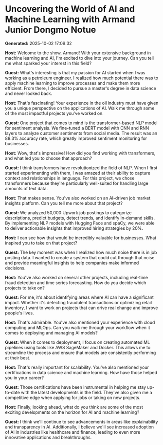 # Uncovering the World of AI and Machine Learning with Armand Junior Dongmo Notue

**Generated:** 2025-10-02 17:09:32

**Host:** Welcome to the show, Armand! With your extensive background in machine learning and AI, I'm excited to dive into your journey. Can you tell me what sparked your interest in this field?

**Guest:** What's interesting is that my passion for AI started when I was working as a petroleum engineer. I realized how much potential there was to apply machine learning to improve processes and make them more efficient. From there, I decided to pursue a master's degree in data science and never looked back.

**Host:** That's fascinating! Your experience in the oil industry must have given you a unique perspective on the applications of AI. Walk me through some of the most impactful projects you've worked on.

**Guest:** One project that comes to mind is the transformer-based NLP model for sentiment analysis. We fine-tuned a BERT model with CNN and RNN layers to analyze customer sentiments from social media. The result was an 88.3% accuracy rate, which greatly improved sentiment monitoring for businesses.

**Host:** Wow, that's impressive! How did you find working with transformers, and what led you to choose that approach?

**Guest:** I think transformers have revolutionized the field of NLP. When I first started experimenting with them, I was amazed at their ability to capture context and relationships in language. For this project, we chose transformers because they're particularly well-suited for handling large amounts of text data.

**Host:** That makes sense. You've also worked on an AI-driven job market insights platform. Can you tell me more about that project?

**Guest:** We analyzed 50,000 Upwork job postings to categorize descriptions, predict budgets, detect trends, and identify in-demand skills. By implementing NLP models with Hugging Face and spaCy, we were able to deliver actionable insights that improved hiring strategies by 20%.

**Host:** I can see how that would be incredibly valuable for businesses. What inspired you to take on that project?

**Guest:** The key moment was when I realized how much noise there is in job posting data. I wanted to create a system that could cut through that noise and provide meaningful insights to help companies make informed decisions.

**Host:** You've also worked on several other projects, including real-time fraud detection and time series forecasting. How do you decide which projects to take on?

**Guest:** For me, it's about identifying areas where AI can have a significant impact. Whether it's detecting fraudulent transactions or optimizing retail inventory, I want to work on projects that can drive real change and improve people's lives.

**Host:** That's admirable. You've also mentioned your experience with cloud computing and MLOps. Can you walk me through your workflow when it comes to deploying and managing AI models?

**Guest:** When it comes to deployment, I focus on creating automated ML pipelines using tools like AWS SageMaker and Docker. This allows me to streamline the process and ensure that models are consistently performing at their best.

**Host:** That's really important for scalability. You've also mentioned your certifications in data science and machine learning. How have those helped you in your career?

**Guest:** Those certifications have been instrumental in helping me stay up-to-date with the latest developments in the field. They've also given me a competitive edge when applying for jobs or taking on new projects.

**Host:** Finally, looking ahead, what do you think are some of the most exciting developments on the horizon for AI and machine learning?

**Guest:** I think we'll continue to see advancements in areas like explainability and transparency in AI. Additionally, I believe we'll see increased adoption of AI in industries like healthcare and finance, leading to even more innovative applications and breakthroughs.

